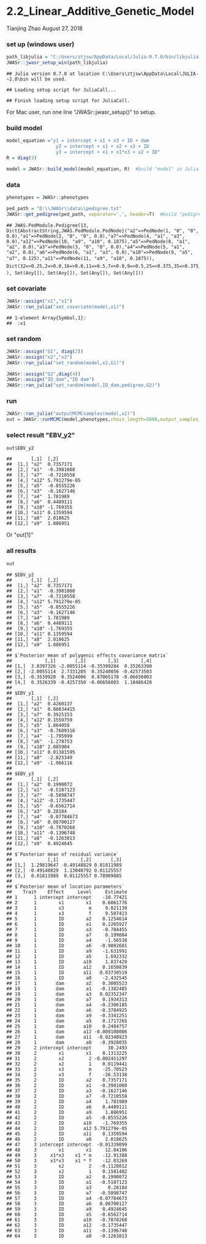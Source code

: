 2.2\_Linear\_Additive\_Genetic\_Model
================
Tianjing Zhao
August 27, 2018

### set up (windows user)

``` r
path_libjulia = "C:/Users/ztjsw/AppData/Local/Julia-0.7.0/bin/libjulia.dll"
JWASr::jwasr_setup_win(path_libjulia)
```

    ## Julia version 0.7.0 at location C:\Users\ztjsw\AppData\Local\JULIA-~2.0\bin will be used.

    ## Loading setup script for JuliaCall...

    ## Finish loading setup script for JuliaCall.

For Mac user, run one line "JWASr::jwasr\_setup()" to setup.

### build model

``` r
model_equation ="y1 = intercept + x1 + x3 + ID + dam
                  y2 = intercept + x1 + x2 + x3 + ID
                  y3 = intercept + x1 + x1*x3 + x2 + ID"
R = diag(3)

model = JWASr::build_model(model_equation, R)  #build "model" in Julia
```

### data

``` r
phenotypes = JWASr::phenotypes

ped_path = "D:\\JWASr\\data\\pedigree.txt"
JWASr::get_pedigree(ped_path, separator=',', header=T)  #build "pedigree" in Julia
```

    ## JWAS.PedModule.Pedigree(13, Dict{AbstractString,JWAS.PedModule.PedNode}("a2"=>PedNode(1, "0", "0", 0.0),"a1"=>PedNode(2, "0", "0", 0.0),"a7"=>PedNode(4, "a1", "a3", 0.0),"a12"=>PedNode(10, "a9", "a10", 0.1875),"a5"=>PedNode(8, "a1", "a2", 0.0),"a3"=>PedNode(3, "0", "0", 0.0),"a4"=>PedNode(5, "a1", "a2", 0.0),"a6"=>PedNode(6, "a1", "a3", 0.0),"a10"=>PedNode(9, "a5", "a7", 0.125),"a11"=>PedNode(11, "a9", "a10", 0.1875)), Dict(32=>0.25,2=>0.0,16=>0.0,11=>0.5,7=>0.0,9=>0.5,25=>0.375,35=>0.375,43=>0.375,19=>0.5), Set(Any[]), Set(Any[]), Set(Any[]), Set(Any[]))

### set covariate

``` r
JWASr::assign("x1","x1")
JWASr::ran_julia("set_covariate(model,x1)")
```

    ## 1-element Array{Symbol,1}:
    ##  :x1

### set random

``` r
JWASr::assign("G1", diag(2))
JWASr::assign("x2","x2")
JWASr::ran_julia("set_random(model,x2,G1)")
```

``` r
JWASr::assign("G2",diag(4))
JWASr::assign("ID_dam","ID dam")
JWASr::ran_julia("set_random(model,ID_dam,pedigree,G2)")
```

### run

``` r
JWASr::ran_julia("outputMCMCsamples(model,x2)")
out = JWASr::runMCMC(model,phenotypes,chain_length=5000,output_samples_frequency=100, outputEBV = TRUE)   
```

### select result "EBV\_y2"

``` r
out$EBV_y2
```

    ##       [,1]  [,2]        
    ##  [1,] "a2"  0.7357171   
    ##  [2,] "a1"  -0.3981008  
    ##  [3,] "a7"  -0.7210558  
    ##  [4,] "a12" 5.791279e-05
    ##  [5,] "a5"  -0.8555226  
    ##  [6,] "a3"  -0.1627146  
    ##  [7,] "a4"  1.781989    
    ##  [8,] "a6"  0.4489111   
    ##  [9,] "a10" -1.769355   
    ## [10,] "a11" 0.1359594   
    ## [11,] "a8"  2.018625    
    ## [12,] "a9"  1.886951

Or "out\[1\]"

### all results

``` r
out
```

    ## $EBV_y2
    ##       [,1]  [,2]        
    ##  [1,] "a2"  0.7357171   
    ##  [2,] "a1"  -0.3981008  
    ##  [3,] "a7"  -0.7210558  
    ##  [4,] "a12" 5.791279e-05
    ##  [5,] "a5"  -0.8555226  
    ##  [6,] "a3"  -0.1627146  
    ##  [7,] "a4"  1.781989    
    ##  [8,] "a6"  0.4489111   
    ##  [9,] "a10" -1.769355   
    ## [10,] "a11" 0.1359594   
    ## [11,] "a8"  2.018625    
    ## [12,] "a9"  1.886951    
    ## 
    ## $`Posterior mean of polygenic effects covariance matrix`
    ##            [,1]       [,2]        [,3]        [,4]
    ## [1,]  3.0397326 -2.0055114 -0.35399284  0.35263390
    ## [2,] -2.0055114  2.7331205  0.35240056 -0.42573503
    ## [3,] -0.3539928  0.3524006  0.87065178 -0.06656003
    ## [4,]  0.3526339 -0.4257350 -0.06656003  1.18486420
    ## 
    ## $EBV_y1
    ##       [,1]  [,2]      
    ##  [1,] "a2"  0.4260137 
    ##  [2,] "a1"  0.08834415
    ##  [3,] "a7"  0.3925153 
    ##  [4,] "a12" 0.1559759 
    ##  [5,] "a5"  1.864058  
    ##  [6,] "a3"  -0.7609316
    ##  [7,] "a4"  -1.795999 
    ##  [8,] "a6"  -1.278753 
    ##  [9,] "a10" 2.085904  
    ## [10,] "a11" 0.01381595
    ## [11,] "a8"  -2.825349 
    ## [12,] "a9"  -1.966116 
    ## 
    ## $EBV_y3
    ##       [,1]  [,2]       
    ##  [1,] "a2"  0.1990072  
    ##  [2,] "a1"  -0.5187123 
    ##  [3,] "a7"  -0.5898747 
    ##  [4,] "a12" -0.1735447 
    ##  [5,] "a5"  -0.6562714 
    ##  [6,] "a3"  0.28184    
    ##  [7,] "a4"  -0.07784673
    ##  [8,] "a6"  0.08700127 
    ##  [9,] "a10" -0.7870268 
    ## [10,] "a11" -0.1396748 
    ## [11,] "a8"  -0.1263813 
    ## [12,] "a9"  0.4924645  
    ## 
    ## $`Posterior mean of residual variance`
    ##             [,1]        [,2]       [,3]
    ## [1,]  1.29819647 -0.49148829 0.01811989
    ## [2,] -0.49148829  1.13048792 0.01125557
    ## [3,]  0.01811989  0.01125557 0.78909085
    ## 
    ## $`Posterior mean of location parameters`
    ##    Trait    Effect     Level     Estimate
    ## 1      1 intercept intercept    -10.77421
    ## 2      1        x1        x1    0.6061776
    ## 3      1        x3         m     9.821139
    ## 4      1        x3         f     9.507423
    ## 5      1        ID        a2    0.1254614
    ## 6      1        ID        a1    0.2265927
    ## 7      1        ID        a3    -0.784455
    ## 8      1        ID        a7     0.199084
    ## 9      1        ID        a4     -1.56538
    ## 10     1        ID        a6   -0.9002601
    ## 11     1        ID        a9    -1.631991
    ## 12     1        ID        a5     1.692332
    ## 13     1        ID       a10     1.837429
    ## 14     1        ID       a12    0.1650839
    ## 15     1        ID       a11   0.03730519
    ## 16     1        ID        a8    -2.432545
    ## 17     1       dam        a2    0.3005523
    ## 18     1       dam        a1   -0.1382485
    ## 19     1       dam        a3   0.02352347
    ## 20     1       dam        a7    0.1934313
    ## 21     1       dam        a4   -0.2306185
    ## 22     1       dam        a6   -0.3784925
    ## 23     1       dam        a9   -0.3341251
    ## 24     1       dam        a5    0.1717265
    ## 25     1       dam       a10    0.2484757
    ## 26     1       dam       a12 -0.009108006
    ## 27     1       dam       a11  -0.02348923
    ## 28     1       dam        a8   -0.3928035
    ## 29     2 intercept intercept      30.2493
    ## 30     2        x1        x1    0.1313225
    ## 31     2        x2         2 -0.002451297
    ## 32     2        x2         1    0.0119441
    ## 33     2        x3         m    -25.70523
    ## 34     2        x3         f    -26.53138
    ## 35     2        ID        a2    0.7357171
    ## 36     2        ID        a1   -0.3981008
    ## 37     2        ID        a3   -0.1627146
    ## 38     2        ID        a7   -0.7210558
    ## 39     2        ID        a4     1.781989
    ## 40     2        ID        a6    0.4489111
    ## 41     2        ID        a9     1.886951
    ## 42     2        ID        a5   -0.8555226
    ## 43     2        ID       a10    -1.769355
    ## 44     2        ID       a12 5.791279e-05
    ## 45     2        ID       a11    0.1359594
    ## 46     2        ID        a8     2.018625
    ## 47     3 intercept intercept  -0.01339099
    ## 48     3        x1        x1     12.04106
    ## 49     3     x1*x3    x1 * m    -12.91388
    ## 50     3     x1*x3    x1 * f    -12.03269
    ## 51     3        x2         2   -0.1120812
    ## 52     3        x2         1    0.1501482
    ## 53     3        ID        a2    0.1990072
    ## 54     3        ID        a1   -0.5187123
    ## 55     3        ID        a3      0.28184
    ## 56     3        ID        a7   -0.5898747
    ## 57     3        ID        a4  -0.07784673
    ## 58     3        ID        a6   0.08700127
    ## 59     3        ID        a9    0.4924645
    ## 60     3        ID        a5   -0.6562714
    ## 61     3        ID       a10   -0.7870268
    ## 62     3        ID       a12   -0.1735447
    ## 63     3        ID       a11   -0.1396748
    ## 64     3        ID        a8   -0.1263813
